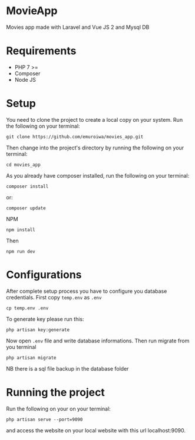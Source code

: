 # MovieApp
Movies app made with Laravel and Vue JS 2 and Mysql DB

# Requirements
* PHP 7 >=
* Composer
* Node JS

# Setup
You need to clone the project to create a local copy on your system.
Run the following on your terminal:
```
git clone https://github.com/emuroiwa/movies_app.git
```
Then change into the project's directory by running the following on your terminal:
```
cd movies_app

```
As you already have composer installed, run the following on your terminal:
```
composer install
```
or:
```
composer update
```
NPM
```
npm install
```
Then
```
npm run dev
```
# Configurations

After complete setup process you have to configure you database credentials. First copy `temp.env` as `.env`

```shell
cp temp.env .env
```

To generate key please run this:

```
php artisan key:generate
```

Now open `.env` file and write database informations. Then run migrate from you terminal

```shell
php artisan migrate
```
NB there is a sql file backup in the database folder


# Running the project
Run the following on your on your terminal:
```
php artisan serve --port=9090
```
and access the website on your local website with this url localhost:9090.